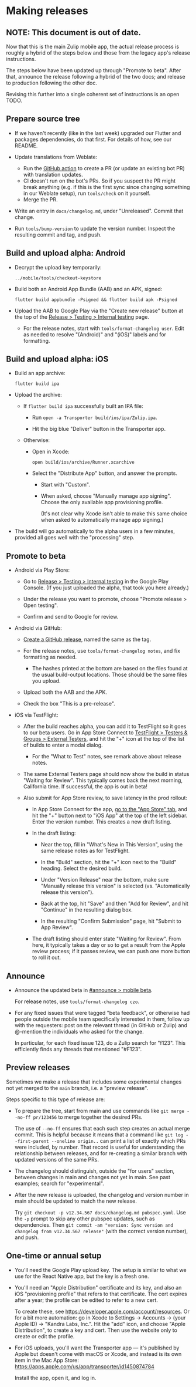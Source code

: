 # Making releases

## NOTE: This document is out of date.

Now that this is the main Zulip mobile app,
the actual release process is roughly a hybrid of the steps below
and those from the legacy app's release instructions.

The steps below have been updated up through "Promote to beta".
After that, announce the release following a hybrid of the two docs;
and release to production following the other doc.

Revising this further into a single coherent set of instructions
is an open TODO.


## Prepare source tree

* If we haven't recently (like in the last week) upgraded our
  Flutter and packages dependencies, do that first.
  For details of how, see our README.

* Update translations from Weblate:
  * Run the [GitHub action][weblate-github-action] to create a PR
    (or update an existing bot PR) with translation updates.
  * CI doesn't run on the bot's PRs.  So if you suspect the PR might
    break anything (e.g. if this is the first sync since changing
    something in our Weblate setup), run `tools/check` on it yourself.
  * Merge the PR.

* Write an entry in `docs/changelog.md`, under "Unreleased".
  Commit that change.

* Run `tools/bump-version` to update the version number.
  Inspect the resulting commit and tag, and push.

[weblate-github-action]: https://github.com/zulip/zulip-flutter/actions/workflows/update-translations.yml


## Build and upload alpha: Android

* Decrypt the upload key temporarily:

  ```
  ../mobile/tools/checkout-keystore
  ```

* Build both an Android App Bundle (AAB) and an APK, signed:

  ```
  flutter build appbundle -Psigned && flutter build apk -Psigned
  ```

* Upload the AAB to Google Play via the "Create new release" button
  at the top of the
  [Release > Testing > Internal testing][play-internaltesting]
  page.

  * For the release notes, start with `tools/format-changelog user`.
    Edit as needed to resolve "(Android)" and "(iOS)" labels
    and for formatting.

[play-internaltesting]: https://play.google.com/console/developers/8060868091387311598/app/4976350040864490411/tracks/internal-testing


## Build and upload alpha: iOS

* Build an app archive:

  ```
  flutter build ipa
  ```

* Upload the archive:

  * If `flutter build ipa` successfully built an IPA file:

    * Run `open -a Transporter build/ios/ipa/Zulip.ipa`.

    * Hit the big blue "Deliver" button in the Transporter app.

  * Otherwise:

    * Open in Xcode:

      ```
      open build/ios/archive/Runner.xcarchive
      ```

    * Select the "Distribute App" button, and answer the prompts.

      * Start with "Custom".

      * When asked, choose "Manually manage app signing".
        Choose the only available app provisioning profile.

        (It's not clear why Xcode isn't able to make this same choice
        when asked to automatically manage app signing.)

* The build will go automatically to the alpha users in a few minutes,
  provided all goes well with the "processing" step.


## Promote to beta

* Android via Play Store:

  * Go to [Release > Testing > Internal testing][play-internaltesting]
    in the Google Play Console.  (If you just uploaded the alpha, that
    took you here already.)

  * Under the release you want to promote, choose "Promote release >
    Open testing".

  * Confirm and send to Google for review.


* Android via GitHub:

  * [Create a GitHub release](https://github.com/zulip/zulip-flutter/releases/new),
    named the same as the tag.

  * For the release notes, use `tools/format-changelog notes`,
    and fix formatting as needed.

    * The hashes printed at the bottom are based on the files found at
      the usual build-output locations.  Those should be the same
      files you upload.

  * Upload both the AAB and the APK.

  * Check the box "This is a pre-release".


* iOS via TestFlight:

  * After the build reaches alpha, you can add it to TestFlight so it
    goes to our beta users.  Go in App Store Connect to [TestFlight >
    Testers & Groups > External Testers][asc-external],
    and hit the "+" icon at the top of the list of builds to enter a
    modal dialog.

    * For the "What to Test" notes, see remark above about release notes.

  * The same External Testers page should now show the build in status
    "Waiting for Review".  This typically comes back the next morning,
    California time.  If successful, the app is out in beta!

  * Also submit for App Store review, to save latency in the prod rollout:

    * In App Store Connect for the app, [go to the "App Store"
      tab][asc-main], and hit the "+" button next to "iOS App" at the
      top of the left sidebar.  Enter the version number.  This
      creates a new draft listing.

    * In the draft listing:

      * Near the top, fill in "What's New in This Version",
        using the same release notes as for TestFlight.

      * In the "Build" section, hit the "+" icon next to the "Build"
        heading.  Select the desired build.

      * Under "Version Release" near the bottom, make sure "Manually
        release this version" is selected (vs. "Automatically release
        this version").

      * Back at the top, hit "Save" and then "Add for Review", and hit
        "Continue" in the resulting dialog box.

      * In the resulting "Confirm Submission" page, hit
        "Submit to App Review".

    * The draft listing should enter state "Waiting for Review".  From
      here, it typically takes a day or so to get a result from the
      Apple review process; if it passes review, we can push one more
      button to roll it out.

[asc-external]: https://appstoreconnect.apple.com/apps/1203036395/testflight/groups/1bf18c25-da12-4bad-8384-9dd872ce447f
[asc-main]: https://appstoreconnect.apple.com/apps/1203036395/appstore/info


## Announce

* Announce the updated beta in
  [#announce > mobile beta][releases-thread].

  For release notes, use `tools/format-changelog czo`.

[releases-thread]: https://chat.zulip.org/#narrow/stream/1-announce/topic/mobile.20beta

* For any fixed issues that were tagged "beta feedback", or otherwise
  had people outside the mobile team specifically interested in them,
  follow up with the requesters: post on the relevant thread (in
  GitHub or Zulip) and @-mention the individuals who asked for the
  change.

  In particular, for each fixed issue 123, do a Zulip search for
  "f123".  This efficiently finds any threads that mentioned "#F123".


## Preview releases

Sometimes we make a release that includes some experimental changes
not yet merged to the `main` branch, i.e. a "preview release".

Steps specific to this type of release are:

* To prepare the tree, start from main and use commands like
  `git merge --no-ff pr/123456` to merge together the desired PRs.

  The use of `--no-ff` ensures that each such step creates an actual
  merge commit.  This is helpful because it means that a command like
  `git log --first-parent --oneline origin..`
  can print a list of exactly which PRs were included, by number.
  That record is useful for understanding the relationship between
  releases, and for re-creating a similar branch with updated versions
  of the same PRs.

* The changelog should distinguish, outside the "for users" section,
  between changes in main and changes not yet in main.
  See past examples; search for "experimental".

* After the new release is uploaded, the changelog and version number
  in main should be updated to match the new release.

  Try `git checkout -p v12.34.567 docs/changelog.md pubspec.yaml`.
  Use the `-p` prompt to skip any other pubspec updates, such as
  dependencies.  Then
  `git commit -am "version: Sync version and changelog from v12.34.567 release"`
  (with the correct version number), and push.


## One-time or annual setup

* You'll need the Google Play upload key.  The setup is similar to
  what we use for the React Native app, but the key is a fresh one.

* You'll need an "Apple Distribution" certificate and its key,
  and also an iOS "provisioning profile" that refers to that
  certificate.  The cert expires after a year; the profile
  can be edited to refer to a new cert.

  To create these, see <https://developer.apple.com/account/resources>.
  Or for a bit more automation: go in Xcode to Settings -> Accounts
  -> (your Apple ID) -> "Kandra Labs, Inc.".  Hit the "add" icon,
  and choose "Apple Distribution", to create a key and cert.
  Then use the website only to create or edit the profile.

* For iOS uploads, you'll want the Transporter app — it's published by
  Apple but doesn't come with macOS or Xcode, and instead is its own
  item in the Mac App Store:
  <https://apps.apple.com/us/app/transporter/id1450874784>

  Install the app, open it, and log in.
